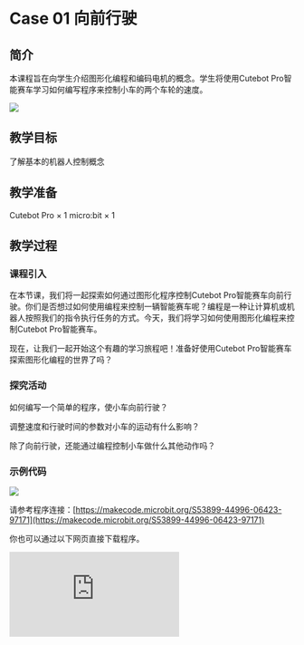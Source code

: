﻿---
sidebar_position: 1
sidebar_label: case 01 向前行驶
---

# Case 01 向前行驶

## 简介

本课程旨在向学生介绍图形化编程和编码电机的概念。学生将使用Cutebot Pro智能赛车学习如何编写程序来控制小车的两个车轮的速度。

![](https://wiki-media-ef.oss-cn-hongkong.aliyuncs.com/docs/microbit/microbit-smart-car/microbit-smart-cutebot-pro/cases-libraries/images/cutebot-pro-case-01-01.png)

## 教学目标

了解基本的机器人控制概念


## 教学准备

Cutebot Pro × 1
micro:bit × 1

## 教学过程

### 课程引入

在本节课，我们将一起探索如何通过图形化程序控制Cutebot Pro智能赛车向前行驶。你们是否想过如何使用编程来控制一辆智能赛车呢？编程是一种让计算机或机器人按照我们的指令执行任务的方式。今天，我们将学习如何使用图形化编程来控制Cutebot Pro智能赛车。

现在，让我们一起开始这个有趣的学习旅程吧！准备好使用Cutebot Pro智能赛车探索图形化编程的世界了吗？

### 探究活动

如何编写一个简单的程序，使小车向前行驶？

调整速度和行驶时间的参数对小车的运动有什么影响？

除了向前行驶，还能通过编程控制小车做什么其他动作吗？

### 示例代码

![](https://wiki-media-ef.oss-cn-hongkong.aliyuncs.com/docs/microbit/microbit-smart-car/microbit-smart-cutebot-pro/cases-libraries/images/cutebot-pro-case-01-02.png)

请参考程序连接：[https://makecode.microbit.org/S53899-44996-06423-97171](https://makecode.microbit.org/S53899-44996-06423-97171)

你也可以通过以下网页直接下载程序。

<div
    style={{
        position: 'relative',
        paddingBottom: '60%',
        overflow: 'hidden',
    }}
>
    <iframe
        src="https://makecode.microbit.org/S53899-44996-06423-97171"
        frameborder="0"
        sandbox="allow-popups allow-forms allow-scripts allow-same-origin"
        style={{
            position: 'absolute',
            width: '100%',
            height: '100%',
        }}
    />
</div>


### 团队合作与展示

学生分成小组，共同完成小车的制作和程序编写。

鼓励学生之间相互合作、交流和分享经验。

每个小组有机会向其他小组展示他们制作的智能赛车，并演示。

### 总结与反思

回顾课程内容，提醒学生掌握了哪些知识和技能。

引导学生讨论他们在制作过程中遇到的问题和困难，以及如何解决这些问题。

引导学生思考小车的优化和改进方向，比如利用Cutebot Pro还能制作哪些有趣的案例。
